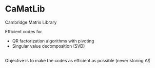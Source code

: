 # CaMatLib
Cambridge Matrix Library

Efficient codes for <br>
  - QR factorization algorithms with pivoting
  - Singular value decomposition (SVD)
  
<br>
Objective is to make the codes as efficient as possible (never storing A!)
